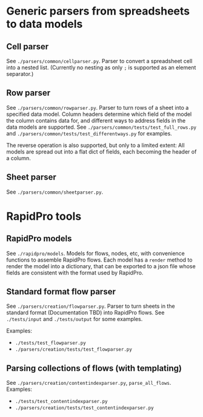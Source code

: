 # Generic parsers from spreadsheets to data models

## Cell parser

See `./parsers/common/cellparser.py`. Parser to convert a spreadsheet cell
into a nested list. (Currently no nesting as only `;` is supported as an
element separator.)

## Row parser

See `./parsers/common/rowparser.py`. Parser to turn rows of a sheet
into a specified data model. Column headers determine which field of the
model the column contains data for, and different ways to address fields
in the data models are supported. See `./parsers/common/tests/test_full_rows.py`
and `./parsers/common/tests/test_differentways.py` for examples.

The reverse operation is also supported, but only to a limited extent:
All models are spread out into a flat dict of fields, each becoming the
header of a column.

## Sheet parser

See `./parsers/common/sheetparser.py`.

# RapidPro tools

## RapidPro models

See `./rapidpro/models`. Models for flows, nodes, etc, with convenience
functions to assemble RapidPro flows. Each model has a `render` method
to render the model into a dictionary, that can be exported to a json
file whose fields are consistent with the format used by RapidPro.

## Standard format flow parser

See `./parsers/creation/flowparser.py`. Parser to turn sheets in
the standard format (Documentation TBD) into RapidPro flows.
See `./tests/input` and `./tests/output` for some examples.

Examples:
- `./tests/test_flowparser.py`
- `./parsers/creation/tests/test_flowparser.py`

## Parsing collections of flows (with templating)

See `./parsers/creation/contentindexparser.py`, `parse_all_flows`.
Examples:
- `./tests/test_contentindexparser.py`
- `./parsers/creation/tests/test_contentindexparser.py`
